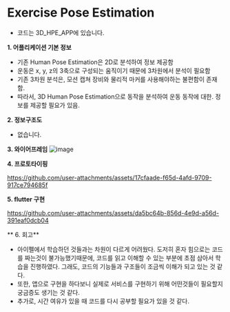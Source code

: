 # Exercise Pose Estimation

- 코드는 3D_HPE_APP에 있습니다.

**1. 어플리케이션 기본 정보**
- 기존 Human Pose Estimation은 2D로 분석하여 정보 제공함
- 운동은 x, y, z의 3축으로 구성되는 움직이기 때문에 3차원에서 분석이 필요함
- 기존 3차원 분석은, 모션 캡쳐 장비와 물리적 마커를 사용해야하는 불편함이 존재함.
- 따라서, 3D Human Pose Estimation으로 동작을 분석하여 운동 동작에 대한. 정보를 제공할 필요가 있음.
    
**2. 정보구조도** 
- 없습니다.
        
**3. 와이어프레임**
![image](https://github.com/user-attachments/assets/c72be173-2782-40c7-8d60-08ddc331913f)

**4. 프로토타이핑**

https://github.com/user-attachments/assets/17cfaade-f65d-4afd-9709-917ce794685f

**5. flutter 구현**   

https://github.com/user-attachments/assets/da5bc64b-856d-4e9d-a56d-391eaf0dcb04

** 6. 회고**

- 아이펠에서 학습하던 것들과는 차원이 다르게 어려웠다. 도저히 혼자 힘으로는 코드를 짜는것이 불가능했기때문에, 코드를 읽고 이해할 수 있는 부분에 초점 삼아서 학습을 진행하였다. 그래도, 코드의 기능들과 구조들이 조금씩 이해가 되고 있는 것 같다.
- 또한, 앱으로 구현을 하다보니 실제로 서비스를 구현하기 위해 어떤것들이 필요할지 궁금증도 생기는 것 같다.
- 추가로, 시간 여유가 있을 때 코드를 다시 공부할 필요가 있을 것 같다. 
